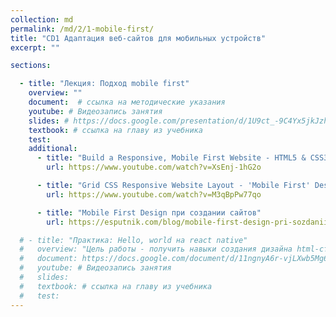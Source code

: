 ```yaml
---
collection: md
permalink: /md/2/1-mobile-first/
title: "CD1 Адаптация веб-сайтов для мобильных устройств"
excerpt: ""

sections:

  - title: "Лекция: Подход mobile first" 
    overview: ""
    document:  # ссылка на методические указания
    youtube: # Видеозапись занятия
    slides: # https://docs.google.com/presentation/d/1U9ct_-9C4Yx5jkJzhwBNQ6_6OjaU5UR0wEu4Aqvjsuc/edit?usp=sharing
    textbook: # ссылка на главу из учебника
    test: 
    additional: 
      - title: "Build a Responsive, Mobile First Website - HTML5 & CSS3"
        url: https://www.youtube.com/watch?v=XsEnj-1hG2o

      - title: "Grid CSS Responsive Website Layout - 'Mobile First' Design"
        url: https://www.youtube.com/watch?v=M3qBpPw77qo

      - title: "Mobile First Design при создании сайтов"
        url: https://esputnik.com/blog/mobile-first-design-pri-sozdanii-sajtov-chto-oznachaet-i-pochemu-eto-tak-aktualno

  # - title: "Практика: Hello, world на react native" 
  #   overview: "Цель работы - получить навыки создания дизайна html-страниц."
  #   document: https://docs.google.com/document/d/11ngnyA6r-vjLXwb5Mg68NxV3rhwyaJZZ/edit?usp=sharing&ouid=116003821381017651142&rtpof=true&sd=true
  #   youtube: # Видеозапись занятия
  #   slides: 
  #   textbook: # ссылка на главу из учебника
  #   test: 
---
```


